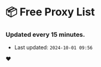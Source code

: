 # :package: Free Proxy List
### Updated every 15 minutes.

- Last updated: `2024-10-01 09:56`

:heart:
